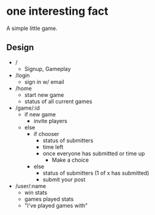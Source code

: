 # one interesting fact

A simple little game.

## Design

 * /
   * Signup, Gameplay
 * /login
   * sign in w/ email
 * /home
   * start new game
   * status of all current games
 * /game/:id
   * if new game
     * invite players
   * else
     * if chooser
       * status of submitters
       * time left
       * once everyone has submitted or time up
         * Make a choice 
     * else
       * status of submitters (1 of x has submitted)
       * submit your post
 * /user/:name
   * win stats
   * games played stats
   * "I've played games with"

